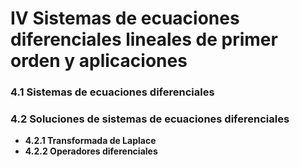 # IV Sistemas de ecuaciones diferenciales lineales de primer orden y aplicaciones
### 4.1 Sistemas de ecuaciones diferenciales
### 4.2 Soluciones de sistemas de ecuaciones diferenciales
- **4.2.1 Transformada de Laplace**
- **4.2.2 Operadores diferenciales**
